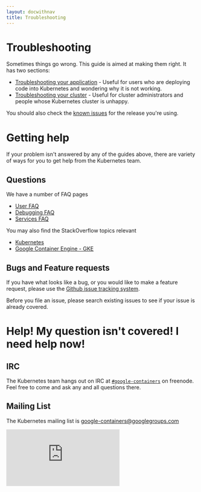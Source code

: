 ```yaml
---
layout: docwithnav
title: Troubleshooting
---
```

<!-- BEGIN MUNGE: UNVERSIONED_WARNING -->


<!-- END MUNGE: UNVERSIONED_WARNING -->

# Troubleshooting

Sometimes things go wrong.  This guide is aimed at making them right.  It has two sections:
   * [Troubleshooting your application](user-guide/application-troubleshooting.html) - Useful for users who are deploying code into Kubernetes and wondering why it is not working.
   * [Troubleshooting your cluster](admin/cluster-troubleshooting.html) - Useful for cluster administrators and people whose Kubernetes cluster is unhappy.

You should also check the [known issues](user-guide/known-issues.html) for the release you're using.

# Getting help

If your problem isn't answered by any of the guides above, there are variety of ways for you to get help from the Kubernetes team.

## Questions

We have a number of FAQ pages
   * [User FAQ](https://github.com/GoogleCloudPlatform/kubernetes/wiki/User-FAQ)
   * [Debugging FAQ](https://github.com/GoogleCloudPlatform/kubernetes/wiki/Debugging-FAQ)
   * [Services FAQ](https://github.com/GoogleCloudPlatform/kubernetes/wiki/Services-FAQ)

You may also find the StackOverflow topics relevant
   * [Kubernetes](http://stackoverflow.com/questions/tagged/kubernetes)
   * [Google Container Engine - GKE](http://stackoverflow.com/questions/tagged/google-container-engine)

## Bugs and Feature requests

If you have what looks like a bug, or you would like to make a feature request, please use the [Github issue tracking system](https://github.com/GoogleCloudPlatform/kubernetes/issues).

Before you file an issue, please search existing issues to see if your issue is already covered.

# Help! My question isn't covered!  I need help now!

## IRC

The Kubernetes team hangs out on IRC at [`#google-containers`](https://botbot.me/freenode/google-containers/) on freenode.  Feel free to come and ask any and all questions there.

## Mailing List

The Kubernetes mailing list is [google-containers@googlegroups.com](https://groups.google.com/forum/#!forum/google-containers)


<!-- BEGIN MUNGE: IS_VERSIONED -->
<!-- TAG IS_VERSIONED -->
<!-- END MUNGE: IS_VERSIONED -->


<!-- BEGIN MUNGE: GENERATED_ANALYTICS -->
[![Analytics](https://kubernetes-site.appspot.com/UA-36037335-10/GitHub/docs/troubleshooting.md?pixel)]()
<!-- END MUNGE: GENERATED_ANALYTICS -->

